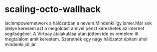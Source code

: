 scaling-octo-wallhack
=====================

laciempowernetwork a hálózatban a nevem.Mindenki így ismer.Már sok idelye keresem azt a megoldást amivel pénzt kereshetek az internet segítségével.
A Virtpay átalakulása után jöttem ide és remélem itt megtalálom amit kerestem.
Szeretnék egy nagy hálózatot építeni ahol mindenki jól jár.
